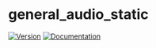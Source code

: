 # general\_audio\_static

[![Version](https://img.shields.io/crates/v/general_audio_static.svg)](https://crates.io/crates/general_audio_static)
[![Documentation](https://docs.rs/general_audio_static/badge.svg)](https://docs.rs/general_audio_static)
